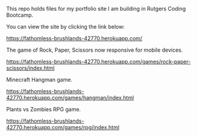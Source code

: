 This repo holds files for my portfolio site I am building in Rutgers Coding Bootcamp.

You can view the site by clicking the link below:

https://fathomless-brushlands-42770.herokuapp.com/

The game of Rock, Paper, Scissors now responsive for mobile devices.

https://fathomless-brushlands-42770.herokuapp.com/games/rock-paper-scissors/index.html

Minecraft Hangman game.

https://fathomless-brushlands-42770.herokuapp.com/games/hangman/index.html

Plants vs Zombies RPG game.

https://fathomless-brushlands-42770.herokuapp.com/games/rpg/index.html
